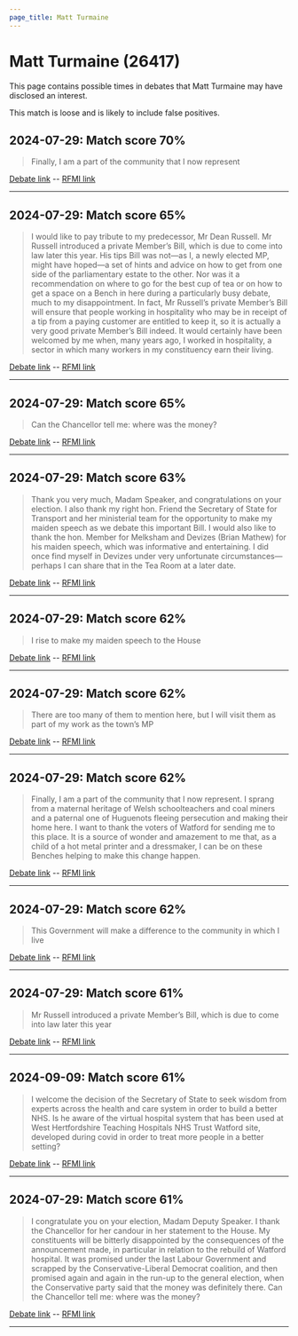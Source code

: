 ```yaml
---
page_title: Matt Turmaine
---
```


# Matt Turmaine  (26417)

This page contains possible times in debates that Matt Turmaine may have disclosed an interest.

This match is loose and is likely to include false positives. 



## 2024-07-29: Match score 70%

>Finally, I am a part of the community that I now represent

[Debate link](https://www.theyworkforyou.com/debates/?id=2024-07-29c.1113.1)  --  [RFMI link](https://www.theyworkforyou.com/mp/26417/register)


---



## 2024-07-29: Match score 65%

>I would like to pay tribute to my predecessor, Mr Dean Russell. Mr Russell introduced a private Member’s Bill, which is due to come into law later this year. His tips Bill was not—as I, a newly elected MP, might have hoped—a set of hints and advice on how to get from one side of the parliamentary estate to the other. Nor was it a recommendation on where to go for the best cup of tea or on how to get a space on a Bench in here during a   particularly busy debate, much to my disappointment. In fact, Mr Russell’s private Member’s Bill will ensure that people working in hospitality who may be in receipt of a tip from a paying customer are entitled to keep it, so it is actually a very good private Member’s Bill indeed. It would certainly have been welcomed by me when, many years ago, I worked in hospitality, a sector in which many workers in my constituency earn their living.

[Debate link](https://www.theyworkforyou.com/debates/?id=2024-07-29c.1113.1)  --  [RFMI link](https://www.theyworkforyou.com/mp/26417/register)


---



## 2024-07-29: Match score 65%

>Can the Chancellor tell me: where was the money?

[Debate link](https://www.theyworkforyou.com/debates/?id=2024-07-29c.1067.1)  --  [RFMI link](https://www.theyworkforyou.com/mp/26417/register)


---



## 2024-07-29: Match score 63%

>Thank you very much, Madam Speaker, and congratulations on your election. I also thank my right hon. Friend the Secretary of State for Transport and her ministerial team for the opportunity to make my maiden speech as we debate this important Bill. I would also like to thank the hon. Member for Melksham and Devizes (Brian Mathew) for his maiden speech, which was informative and entertaining. I did once find myself in Devizes under very unfortunate circumstances—perhaps I can share that in the Tea Room at a later date.

[Debate link](https://www.theyworkforyou.com/debates/?id=2024-07-29c.1113.1)  --  [RFMI link](https://www.theyworkforyou.com/mp/26417/register)


---



## 2024-07-29: Match score 62%

>I rise to make my maiden speech to the House

[Debate link](https://www.theyworkforyou.com/debates/?id=2024-07-29c.1113.1)  --  [RFMI link](https://www.theyworkforyou.com/mp/26417/register)


---



## 2024-07-29: Match score 62%

>There are too many of them to mention here, but I will visit them as part of my work as the town’s MP

[Debate link](https://www.theyworkforyou.com/debates/?id=2024-07-29c.1113.1)  --  [RFMI link](https://www.theyworkforyou.com/mp/26417/register)


---



## 2024-07-29: Match score 62%

>Finally, I am a part of the community that I now represent. I sprang from a maternal heritage of Welsh schoolteachers and coal miners and a paternal one of Huguenots fleeing persecution and making their home here. I want to thank the voters of Watford for sending me to this place. It is a source of wonder and amazement to me that, as a child of a hot metal printer and a dressmaker, I can be on these Benches helping to make this change happen.

[Debate link](https://www.theyworkforyou.com/debates/?id=2024-07-29c.1113.1)  --  [RFMI link](https://www.theyworkforyou.com/mp/26417/register)


---



## 2024-07-29: Match score 62%

>This Government will make a difference to the community in which I live

[Debate link](https://www.theyworkforyou.com/debates/?id=2024-07-29c.1113.1)  --  [RFMI link](https://www.theyworkforyou.com/mp/26417/register)


---



## 2024-07-29: Match score 61%

>Mr Russell introduced a private Member’s Bill, which is due to come into law later this year

[Debate link](https://www.theyworkforyou.com/debates/?id=2024-07-29c.1113.1)  --  [RFMI link](https://www.theyworkforyou.com/mp/26417/register)


---



## 2024-09-09: Match score 61%

>I welcome the decision of the Secretary of State to seek wisdom from experts across the health and care system in order to build a better NHS. Is he aware of the virtual hospital system that has been used at West Hertfordshire Teaching Hospitals NHS Trust Watford site, developed during covid in order to treat more people in a better setting?

[Debate link](https://www.theyworkforyou.com/debates/?id=2024-09-09b.580.4)  --  [RFMI link](https://www.theyworkforyou.com/mp/26417/register)


---



## 2024-07-29: Match score 61%

>I congratulate you on your election, Madam Deputy Speaker. I thank the Chancellor for her candour in her statement to the House. My constituents will be bitterly disappointed by the consequences of the announcement made, in particular in relation to the rebuild of Watford hospital. It was promised under the last Labour Government and scrapped by the Conservative-Liberal Democrat coalition, and then promised again and again in the run-up to the general election, when the Conservative party said that the money was definitely there. Can the Chancellor tell me: where was the money?

[Debate link](https://www.theyworkforyou.com/debates/?id=2024-07-29c.1067.1)  --  [RFMI link](https://www.theyworkforyou.com/mp/26417/register)


---

